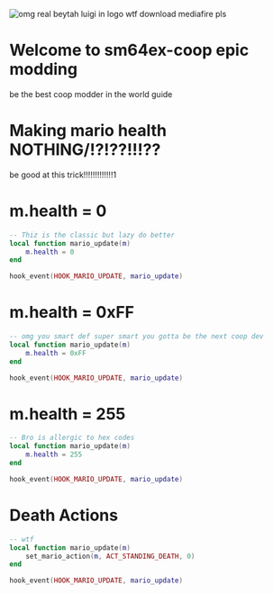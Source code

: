 ![omg real beytah luigi in logo wtf download mediafire pls](https://cdn.discordapp.com/attachments/1148358428473966693/1160025483392602132/cheesyweesy.gif?ex=653328eb&is=6520b3eb&hm=5dc06f92b3dd2f2477cdb1756052624ef57c8731d3acae60b924d24b838313a8&)
# Welcome to sm64ex-coop epic modding
be the best coop modder in the world guide

# Making mario health NOTHING/!?!??!!!??
be good at this trick!!!!!!!!!!!!!1

# m.health = 0
```lua
-- Thiz is the classic but lazy do better
local function mario_update(m)
	m.health = 0
end

hook_event(HOOK_MARIO_UPDATE, mario_update)
```

# m.health = 0xFF
```lua
-- omg you smart def super smart you gotta be the next coop dev
local function mario_update(m)
	m.health = 0xFF
end

hook_event(HOOK_MARIO_UPDATE, mario_update)
```

# m.health = 255
```lua
-- Bro is allergic to hex codes
local function mario_update(m)
	m.health = 255
end

hook_event(HOOK_MARIO_UPDATE, mario_update)
```

# Death Actions
```lua
-- wtf
local function mario_update(m)
	set_mario_action(m, ACT_STANDING_DEATH, 0)
end

hook_event(HOOK_MARIO_UPDATE, mario_update)
```
